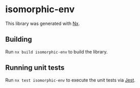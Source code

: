 # isomorphic-env

This library was generated with [Nx](https://nx.dev).

## Building

Run `nx build isomorphic-env` to build the library.

## Running unit tests

Run `nx test isomorphic-env` to execute the unit tests via [Jest](https://jestjs.io).
